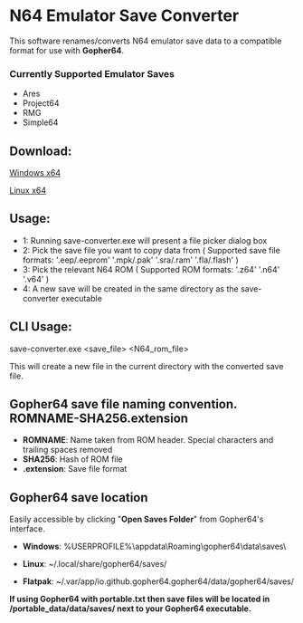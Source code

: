 # N64 Emulator Save Converter

This software renames/converts N64 emulator save data to a compatible format for use with **Gopher64**.
### Currently Supported Emulator Saves
- Ares
- Project64
- RMG
- Simple64


## Download:

[Windows x64](https://github.com/lualona66/save-converter/releases/latest/download/save-converter-windows-amd64.zip)

[Linux x64](https://github.com/lualona66/save-converter/releases/latest/download/save-converter-linux-amd64.tar.gz)


## Usage:

- 1: Running save-converter.exe will present a file picker dialog box
- 2: Pick the save file you want to copy data from  ( Supported save file formats: '.eep/.eeprom' '.mpk/.pak' '.sra/.ram' '.fla/.flash' )
- 3: Pick the relevant N64 ROM  ( Supported ROM formats: '.z64' '.n64' '.v64' )
- 4: A new save will be created in the same directory as the save-converter executable

## CLI Usage:

save-converter.exe <save_file> <N64_rom_file>

This will create a new file in the current directory with the converted save file.



## Gopher64 save file naming convention. ROMNAME-SHA256.extension

* **ROMNAME**: Name taken from ROM header. Special characters and trailing spaces removed
* **SHA256**: Hash of ROM file
* **.extension**: Save file format


## Gopher64 save location

Easily accessible by clicking "**Open Saves Folder**" from Gopher64's interface.


* **Windows**: %USERPROFILE%\appdata\Roaming\gopher64\data\saves\

* **Linux**: ~/.local/share/gopher64/saves/
* **Flatpak**: ~/.var/app/io.github.gopher64.gopher64/data/gopher64/saves/

**If using Gopher64 with portable.txt then save files will be located in /portable_data/data/saves/ next to your Gopher64 executable.**





